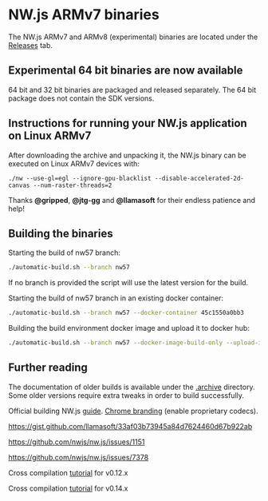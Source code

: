 # NW.js ARMv7 binaries

The NW.js ARMv7 and ARMv8 (experimental) binaries are located under the [Releases][1] tab.

## Experimental 64 bit binaries are now available

64 bit and 32 bit binaries are packaged and released separately. The 64 bit package does not contain the SDK versions.

## Instructions for running your NW.js application on Linux ARMv7

After downloading the archive and unpacking it, the NW.js binary can be executed on Linux ARMv7 devices with:

`./nw --use-gl=egl --ignore-gpu-blacklist --disable-accelerated-2d-canvas --num-raster-threads=2`

Thanks **@gripped**, **@jtg-gg** and **@llamasoft** for their endless patience and help!

## Building the binaries

Starting the build of nw57 branch:

``` Bash
./automatic-build.sh --branch nw57
```

If no branch is provided the script will use the latest version for the build.

Starting the build of nw57 branch in an existing docker container:

``` Bash
./automatic-build.sh --branch nw57 --docker-container 45c1550a0bb3
```

Building the build environment docker image and upload it to docker hub:

``` Bash
./automatic-build.sh --branch nw57 --docker-image-build-only --upload-image
```

## Further reading

The documentation of older builds is available under the [.archive][2] directory.
Some older versions require extra tweaks in order to build successfully.

Official building NW.js [guide][4]. [Chrome branding][6] (enable proprietary codecs).

<https://gist.github.com/llamasoft/33af03b73945a84d7624460d67b922ab>

<https://github.com/nwjs/nw.js/issues/1151>

<https://github.com/nwjs/nw.js/issues/7378>

Cross compilation [tutorial][3] for v0.12.x

Cross compilation [tutorial][5] for v0.14.x

[1]: https://github.com/LeonardLaszlo/nw.js-armv7-binaries/releases
[2]: https://github.com/LeonardLaszlo/nw.js-armv7-binaries/tree/master/.archive
[3]: http://forum.odroid.com/viewtopic.php?f=52&t=16072
[4]: http://docs.nwjs.io/en/latest/For%20Developers/Building%20NW.js
[5]: https://github.com/nwjs/nw.js/issues/1151#issuecomment-222101059
[6]: http://docs.nwjs.io/en/latest/For%20Developers/Enable%20Proprietary%20Codecs
